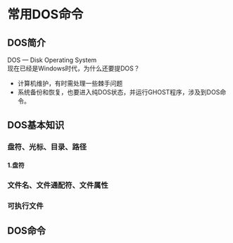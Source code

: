 # 常用DOS命令  
## DOS简介  
DOS — Disk Operating System  
现在已经是Windows时代，为什么还要提DOS？  
+ 计算机维护，有时需处理一些棘手问题  
+ 系统备份和恢复，也要进入纯DOS状态，并运行GHOST程序，涉及到DOS命令。  
## DOS基本知识  
### 盘符、光标、目录、路径  
#### 1.盘符  
### 文件名、文件通配符、文件属性  
### 可执行文件  
## DOS命令  
